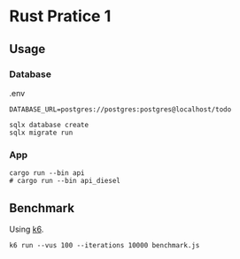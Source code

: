 # Rust Pratice 1

## Usage

### Database

.env

```
DATABASE_URL=postgres://postgres:postgres@localhost/todo
```

    sqlx database create
    sqlx migrate run

### App

    cargo run --bin api
    # cargo run --bin api_diesel

## Benchmark

Using [k6](https://github.com/grafana/k6).

    k6 run --vus 100 --iterations 10000 benchmark.js
